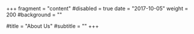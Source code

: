 +++
fragment = "content"
#disabled = true
date = "2017-10-05"
weight = 200
#background = ""

#title = "About Us"
#subtitle = ""
+++
<div id='upcomingEventsCalendar'></div>
